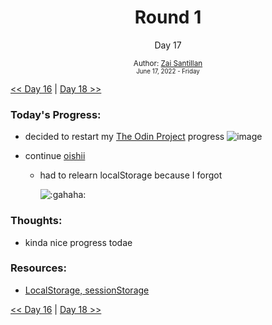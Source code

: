 <div align="center">
  <h1>Round 1</h1>
  <p>Day 17</p>

  <sub>
    Author: <a href="https://github.com/plskz" target="_blank">Zai Santillan</a>
    <br>
    <small>June 17, 2022 - Friday</small>
  </sub>
</div>

[<< Day 16](day016.md) | [Day 18 >>](day018.md)

### Today's Progress:

- decided to restart my [The Odin Project](https://www.theodinproject.com) progress
  ![image](https://user-images.githubusercontent.com/57343545/174430762-6067b6b9-25b7-4475-9a62-ffdacf77ad70.png)
- continue [oishii](https://github.com/plskz/oishii)

  - had to relearn localStorage because I forgot

    ![:gahaha:](https://cdn.discordapp.com/emojis/1022021537995431947.webp?size=96)

### Thoughts:

- kinda nice progress todae

### Resources:

- [LocalStorage, sessionStorage](https://javascript.info/localstorage)

[<< Day 16](day016.md) | [Day 18 >>](day018.md)
